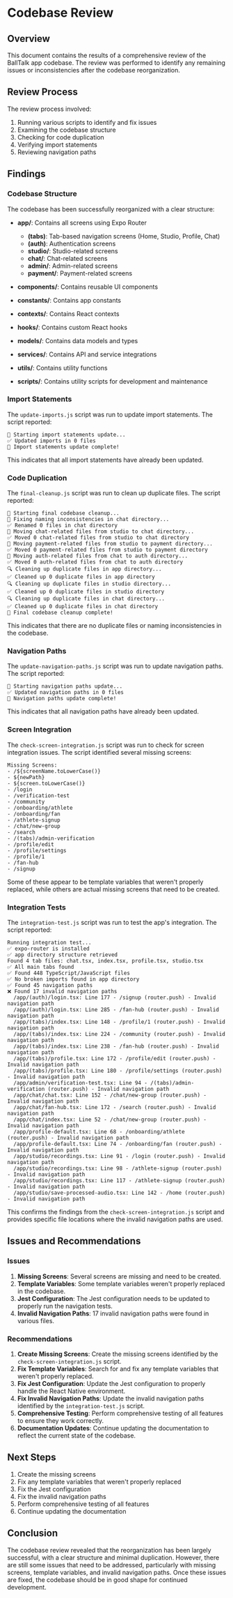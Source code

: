 # Codebase Review

## Overview

This document contains the results of a comprehensive review of the BallTalk app codebase. The review was performed to identify any remaining issues or inconsistencies after the codebase reorganization.

## Review Process

The review process involved:
1. Running various scripts to identify and fix issues
2. Examining the codebase structure
3. Checking for code duplication
4. Verifying import statements
5. Reviewing navigation paths

## Findings

### Codebase Structure

The codebase has been successfully reorganized with a clear structure:

- **app/**: Contains all screens using Expo Router
  - **(tabs)**: Tab-based navigation screens (Home, Studio, Profile, Chat)
  - **(auth)**: Authentication screens
  - **studio/**: Studio-related screens
  - **chat/**: Chat-related screens
  - **admin/**: Admin-related screens
  - **payment/**: Payment-related screens

- **components/**: Contains reusable UI components
- **constants/**: Contains app constants
- **contexts/**: Contains React contexts
- **hooks/**: Contains custom React hooks
- **models/**: Contains data models and types
- **services/**: Contains API and service integrations
- **utils/**: Contains utility functions
- **scripts/**: Contains utility scripts for development and maintenance

### Import Statements

The `update-imports.js` script was run to update import statements. The script reported:

```
🔄 Starting import statements update...
✅ Updated imports in 0 files
🎉 Import statements update complete!
```

This indicates that all import statements have already been updated.

### Code Duplication

The `final-cleanup.js` script was run to clean up duplicate files. The script reported:

```
🧹 Starting final codebase cleanup...
🔧 Fixing naming inconsistencies in chat directory...
✅ Renamed 0 files in chat directory
🔄 Moving chat-related files from studio to chat directory...
✅ Moved 0 chat-related files from studio to chat directory
🔄 Moving payment-related files from studio to payment directory...
✅ Moved 0 payment-related files from studio to payment directory
🔄 Moving auth-related files from chat to auth directory...
✅ Moved 0 auth-related files from chat to auth directory
🔍 Cleaning up duplicate files in app directory...
✅ Cleaned up 0 duplicate files in app directory
🔍 Cleaning up duplicate files in studio directory...
✅ Cleaned up 0 duplicate files in studio directory
🔍 Cleaning up duplicate files in chat directory...
✅ Cleaned up 0 duplicate files in chat directory
🎉 Final codebase cleanup complete!
```

This indicates that there are no duplicate files or naming inconsistencies in the codebase.

### Navigation Paths

The `update-navigation-paths.js` script was run to update navigation paths. The script reported:

```
🚀 Starting navigation paths update...
✅ Updated navigation paths in 0 files
🎉 Navigation paths update complete!
```

This indicates that all navigation paths have already been updated.

### Screen Integration

The `check-screen-integration.js` script was run to check for screen integration issues. The script identified several missing screens:

```
Missing Screens:
- /${screenName.toLowerCase()}
- ${newPath}
- ${screen.toLowerCase()}
- /login
- /verification-test
- /community
- /onboarding/athlete
- /onboarding/fan
- /athlete-signup
- /chat/new-group
- /search
- /(tabs)/admin-verification
- /profile/edit
- /profile/settings
- /profile/1
- /fan-hub
- /signup
```

Some of these appear to be template variables that weren't properly replaced, while others are actual missing screens that need to be created.

### Integration Tests

The `integration-test.js` script was run to test the app's integration. The script reported:

```
Running integration test...
✅ expo-router is installed
✅ app directory structure retrieved
Found 4 tab files: chat.tsx, index.tsx, profile.tsx, studio.tsx
✅ All main tabs found
✅ Found 448 TypeScript/JavaScript files
✅ No broken imports found in app directory
✅ Found 45 navigation paths
❌ Found 17 invalid navigation paths
  /app/(auth)/login.tsx: Line 177 - /signup (router.push) - Invalid navigation path
  /app/(auth)/login.tsx: Line 285 - /fan-hub (router.push) - Invalid navigation path
  /app/(tabs)/index.tsx: Line 148 - /profile/1 (router.push) - Invalid navigation path
  /app/(tabs)/index.tsx: Line 224 - /community (router.push) - Invalid navigation path
  /app/(tabs)/index.tsx: Line 238 - /fan-hub (router.push) - Invalid navigation path
  /app/(tabs)/profile.tsx: Line 172 - /profile/edit (router.push) - Invalid navigation path
  /app/(tabs)/profile.tsx: Line 180 - /profile/settings (router.push) - Invalid navigation path
  /app/admin/verification-test.tsx: Line 94 - /(tabs)/admin-verification (router.push) - Invalid navigation path
  /app/chat/chat.tsx: Line 152 - /chat/new-group (router.push) - Invalid navigation path
  /app/chat/fan-hub.tsx: Line 172 - /search (router.push) - Invalid navigation path
  /app/chat/index.tsx: Line 52 - /chat/new-group (router.push) - Invalid navigation path
  /app/profile-default.tsx: Line 68 - /onboarding/athlete (router.push) - Invalid navigation path
  /app/profile-default.tsx: Line 74 - /onboarding/fan (router.push) - Invalid navigation path
  /app/studio/recordings.tsx: Line 91 - /login (router.push) - Invalid navigation path
  /app/studio/recordings.tsx: Line 98 - /athlete-signup (router.push) - Invalid navigation path
  /app/studio/recordings.tsx: Line 117 - /athlete-signup (router.push) - Invalid navigation path
  /app/studio/save-processed-audio.tsx: Line 142 - /home (router.push) - Invalid navigation path
```

This confirms the findings from the `check-screen-integration.js` script and provides specific file locations where the invalid navigation paths are used.

## Issues and Recommendations

### Issues

1. **Missing Screens**: Several screens are missing and need to be created.
2. **Template Variables**: Some template variables weren't properly replaced in the codebase.
3. **Jest Configuration**: The Jest configuration needs to be updated to properly run the navigation tests.
4. **Invalid Navigation Paths**: 17 invalid navigation paths were found in various files.

### Recommendations

1. **Create Missing Screens**: Create the missing screens identified by the `check-screen-integration.js` script.
2. **Fix Template Variables**: Search for and fix any template variables that weren't properly replaced.
3. **Fix Jest Configuration**: Update the Jest configuration to properly handle the React Native environment.
4. **Fix Invalid Navigation Paths**: Update the invalid navigation paths identified by the `integration-test.js` script.
5. **Comprehensive Testing**: Perform comprehensive testing of all features to ensure they work correctly.
6. **Documentation Updates**: Continue updating the documentation to reflect the current state of the codebase.

## Next Steps

1. Create the missing screens
2. Fix any template variables that weren't properly replaced
3. Fix the Jest configuration
4. Fix the invalid navigation paths
5. Perform comprehensive testing of all features
6. Continue updating the documentation

## Conclusion

The codebase review revealed that the reorganization has been largely successful, with a clear structure and minimal duplication. However, there are still some issues that need to be addressed, particularly with missing screens, template variables, and invalid navigation paths. Once these issues are fixed, the codebase should be in good shape for continued development. 